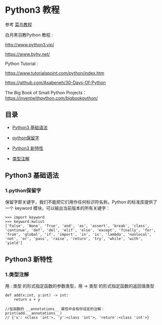 # Python3 教程

参考
[菜鸟教程](https://www.runoob.com/python3/python3-tutorial.html)

白月黑羽教Python 教程 :

http://www.python3.vip/

https://www.byhy.net/


Python Tutorial :

https://www.tutorialspoint.com/python/index.htm



https://github.com/Asabeneh/30-Days-Of-Python


The Big Book of Small Python Projects：
https://inventwithpython.com/bigbookpython/


## 目录
- [Python3 基础语法](#python3-基础语法)
 - [python保留字](#1python保留字)

- [Python3 新特性](#python3-新特性)
- [类型注解](#1类型注解)

## Python3 基础语法

### 1.python保留字
保留字即关键字，我们不能把它们用作任何标识符名称。Python 的标准库提供了一个 keyword 模块，可以输出当前版本的所有关键字：
```
>>> import keyword
>>> keyword.kwlist
['False', 'None', 'True', 'and', 'as', 'assert', 'break', 'class', 'continue', 'def', 'del', 'elif', 'else', 'except', 'finally', 'for', 'from', 'global', 'if', 'import', 'in', 'is', 'lambda', 'nonlocal', 'not', 'or', 'pass', 'raise', 'return', 'try', 'while', 'with', 'yield']
```

## Python3 新特性

### 1.类型注解

用 : 类型 的形式指定函数的参数类型，用 -> 类型 的形式指定函数的返回值类型

```
def add(x:int, y:int) -> int:
    return x + y

//在函数的 __annotations__ 属性中会有你设定的注解：
print(add.__annotations__)
// {'x': <class 'int'>, 'y':<class 'int'>, 'return':<class 'int'>}
```

